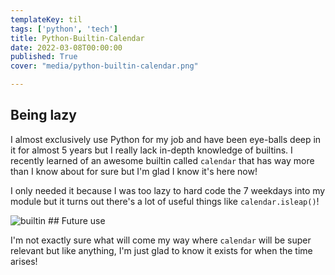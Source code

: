 ```yaml
---
templateKey: til
tags: ['python', 'tech']
title: Python-Builtin-Calendar
date: 2022-03-08T00:00:00
published: True
cover: "media/python-builtin-calendar.png"

---
```


## Being lazy

I almost exclusively use Python for my job and have been eye-balls deep in it for almost 5 years but I really lack in-depth knowledge of builtins.
I recently learned of an awesome builtin called `calendar`  that has way more than I know about for sure but I'm glad I know it's here now!

I only needed it because I was too lazy to hard code the 7 weekdays into my module but it turns out there's a lot of useful things like `calendar.isleap()`!


<img src="https://cdn.statically.io/gh/pypeaday/images.pype.dev/main/blog-media/builtin-calendar.png" alt="builtin" title="Python's builtin calendar" />
## Future use

I'm not exactly sure what will come my way where `calendar` will be super relevant but like anything, I'm just glad to know it exists for when the time arises!
